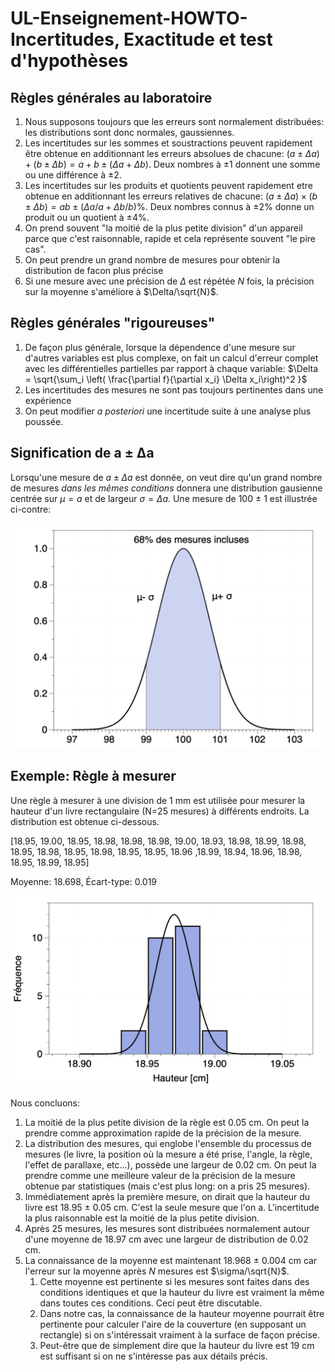 # UL-Enseignement-HOWTO- Incertitudes, Exactitude et test d'hypothèses

## Règles générales au laboratoire

1. Nous supposons toujours que les erreurs sont normalement distribuées: les distributions sont donc normales, gaussiennes.
2. Les incertitudes sur les sommes et soustractions peuvent rapidement être obtenue en additionnant les erreurs absolues de chacune: $(a\pm\Delta a) + (b \pm \Delta b) = a+b \pm (\Delta a + \Delta b)$. Deux nombres à ±1 donnent une somme ou une différence à ±2.
3. Les incertitudes sur les produits et quotients peuvent rapidement etre obtenue en additionnant les erreurs relatives de chacune: $(a \pm \Delta a) \times (b \pm \Delta b) = ab \pm (\Delta a / a + \Delta b/b) \%$.  Deux nombres connus à ±2% donne un produit ou un quotient à ±4%.
4. On prend souvent "la moitié de la plus petite division" d'un appareil parce que c'est raisonnable, rapide et cela représente souvent "le pire cas".
5. On peut prendre un grand nombre de mesures pour obtenir la distribution de facon plus précise
6. Si une mesure avec une précision de $\Delta$ est répétée $N$ fois,  la précision sur la moyenne s'améliore à $\Delta/\sqrt{N}$.

## Règles générales "rigoureuses"

1. De façon plus générale, lorsque la dépendence d'une mesure sur d'autres variables est plus complexe, on fait un calcul d'erreur complet avec les différentielles partielles par rapport à chaque variable: $\Delta = \sqrt{\sum_i \left( \frac{\partial f}{\partial x_i} \Delta x_i\right)^2 }$
2. Les incertitudes des mesures ne sont pas toujours pertinentes dans une expérience
3. On peut modifier *a posteriori* une incertitude suite à une analyse plus poussée.


## Signification de a ± ∆a

Lorsqu'une mesure de $a ± \Delta a$ est donnée, on veut dire qu'un grand nombre de mesures *dans les mêmes conditions* donnera une distribution gausienne centrée sur $\mu = a$ et de largeur $\sigma = \Delta a$. Une mesure de 100 ± 1 est illustrée ci-contre:

![image-20180918210554856](assets/image-20180918210554856.png)



## Exemple: Règle à mesurer

Une règle à mesurer à une division de 1 mm est utilisée pour mesurer la hauteur d'un livre rectangulaire (N=25 mesures) à différents endroits. La distribution est obtenue ci-dessous.  

[18.95, 19.00, 18.95, 18.98, 18.98, 18.98, 19.00, 18.93, 18.98, 18.99, 18.98, 18.95, 18.98, 18.95, 18.98, 18.95, 18.95, 18.96 ,18.99, 18.94, 18.96, 18.98, 18.95, 18.99, 18.95]

Moyenne: 18.698, Écart-type: 0.019 

![image-20180918211716443](assets/image-20180918211716443.png)


Nous concluons:

1. La moitié de la plus petite division de la règle est 0.05 cm. On peut la prendre comme approximation rapide de la précision de la mesure.
2. La distribution des mesures, qui englobe l'ensemble du processus de mesures (le livre, la position où la mesure a été prise, l'angle, la règle, l'effet de parallaxe, etc...), possède une largeur de 0.02 cm.  On peut la prendre comme une meilleure valeur de la précision de la mesure obtenue par statistiques (mais c'est plus long: on a pris 25 mesures).
3. Immédiatement après la première mesure, on dirait que la hauteur du livre est 18.95 ± 0.05 cm. C'est la seule mesure que l'on a. L'incertitude la plus raisonnable est la moitié de la plus petite division.
4. Après 25 mesures, les mesures sont distribuées normalement autour d'une moyenne de 18.97 cm avec une largeur de distribution de 0.02 cm.
5. La connaissance de la moyenne est maintenant 18.968 ± 0.004 cm car l'erreur sur la moyenne après $N$ mesures est $\sigma/\sqrt{N}$. 
   1. Cette moyenne est pertinente si les mesures sont faites dans des conditions identiques et que la hauteur du livre est vraiment la même dans toutes ces conditions. Ceci peut être discutable.
   2. Dans notre cas, la connaissance de la hauteur moyenne pourrait être pertinente pour calculer l'aire de la couverture (en supposant un rectangle) si on s'intéressait vraiment à la surface de façon précise.
   3. Peut-être que de simplement dire que la hauteur du livre est 19 cm est suffisant si on ne s'intéresse pas aux détails précis.





